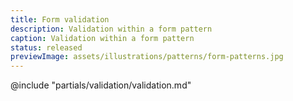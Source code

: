 ```yaml
---
title: Form validation
description: Validation within a form pattern
caption: Validation within a form pattern
status: released
previewImage: assets/illustrations/patterns/form-patterns.jpg
---
```


@include "partials/validation/validation.md"